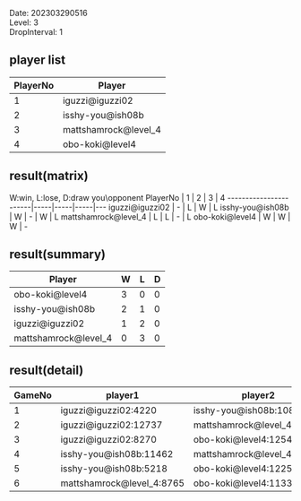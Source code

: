 Date: 202303290516  
Level: 3  
DropInterval: 1  
## player list
PlayerNo  |  Player
----------|----------------------
1         |  iguzzi@iguzzi02
2         |  isshy-you@ish08b
3         |  mattshamrock@level_4
4         |  obo-koki@level4
## result(matrix)
W:win, L:lose, D:draw
you\opponent PlayerNo  |  1  |  2  |  3  |  4
-----------------------|-----|-----|-----|---
iguzzi@iguzzi02        |  -  |  L  |  W  |  L
isshy-you@ish08b       |  W  |  -  |  W  |  L
mattshamrock@level_4   |  L  |  L  |  -  |  L
obo-koki@level4        |  W  |  W  |  W  |  -
## result(summary)
Player                |  W  |  L  |  D
----------------------|-----|-----|---
obo-koki@level4       |  3  |  0  |  0
isshy-you@ish08b      |  2  |  1  |  0
iguzzi@iguzzi02       |  1  |  2  |  0
mattshamrock@level_4  |  0  |  3  |  0
## result(detail)
GameNo  |  player1                    |  player2
--------|-----------------------------|----------------------------
1       |  iguzzi@iguzzi02:4220       |  isshy-you@ish08b:10837
2       |  iguzzi@iguzzi02:12737      |  mattshamrock@level_4:11644
3       |  iguzzi@iguzzi02:8270       |  obo-koki@level4:12544
4       |  isshy-you@ish08b:11462     |  mattshamrock@level_4:9919
5       |  isshy-you@ish08b:5218      |  obo-koki@level4:12259
6       |  mattshamrock@level_4:8765  |  obo-koki@level4:11339
